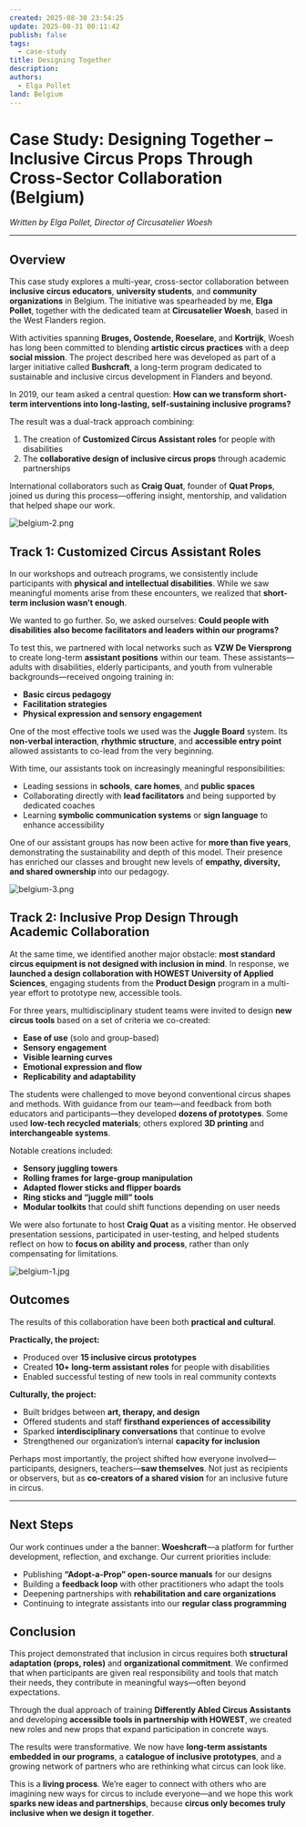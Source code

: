 ```yaml
---
created: 2025-08-30 23:54:25
update: 2025-08-31 00:11:42
publish: false
tags:
  - case-study
title: Designing Together
description:
authors:
  - Elga Pollet
land: Belgium
---
```


# **Case Study: Designing Together – Inclusive Circus Props Through Cross-Sector Collaboration (Belgium)**

*Written by Elga Pollet, Director of Circusatelier Woesh*

---

## **Overview**

This case study explores a multi-year, cross-sector collaboration between **inclusive circus educators**, **university students**, and **community organizations** in Belgium. The initiative was spearheaded by me, **Elga Pollet**, together with the dedicated team at **Circusatelier Woesh**, based in the West Flanders region.

With activities spanning **Bruges, Oostende, Roeselare**, and **Kortrijk**, Woesh has long been committed to blending **artistic circus practices** with a deep **social mission**. The project described here was developed as part of a larger initiative called **Bushcraft**, a long-term program dedicated to sustainable and inclusive circus development in Flanders and beyond.

In 2019, our team asked a central question: **How can we transform short-term interventions into long-lasting, self-sustaining inclusive programs?**

The result was a dual-track approach combining:

1. The creation of **Customized Circus Assistant roles** for people with disabilities  
2. The **collaborative design of inclusive circus props** through academic partnerships

International collaborators such as **Craig Quat**, founder of **Quat Props**, joined us during this process—offering insight, mentorship, and validation that helped shape our work.

![belgium-2.png](img/belgium-2.png)
## **Track 1: Customized Circus Assistant Roles**

In our workshops and outreach programs, we consistently include participants with **physical and intellectual disabilities**. While we saw meaningful moments arise from these encounters, we realized that **short-term inclusion wasn’t enough**. 

We wanted to go further. So, we asked ourselves: **Could people with disabilities also become facilitators and leaders within our programs?**

To test this, we partnered with local networks such as **VZW De Viersprong** to create long-term **assistant positions** within our team. These assistants—adults with disabilities, elderly participants, and youth from vulnerable backgrounds—received ongoing training in:

* **Basic circus pedagogy**  
* **Facilitation strategies**  
* **Physical expression and sensory engagement**

One of the most effective tools we used was the **Juggle Board** system. Its **non-verbal interaction**, **rhythmic structure**, and **accessible entry point** allowed assistants to co-lead from the very beginning.

With time, our assistants took on increasingly meaningful responsibilities:

* Leading sessions in **schools**, **care homes**, and **public spaces**  
* Collaborating directly with **lead facilitators** and being supported by dedicated coaches  
* Learning **symbolic communication systems** or **sign language** to enhance accessibility

One of our assistant groups has now been active for **more than five years**, demonstrating the sustainability and depth of this model. Their presence has enriched our classes and brought new levels of **empathy, diversity, and shared ownership** into our pedagogy.

![belgium-3.png](img/belgium-3.png)
## **Track 2: Inclusive Prop Design Through Academic Collaboration**

At the same time, we identified another major obstacle: **most standard circus equipment is not designed with inclusion in mind**. In response, we **launched a design collaboration with HOWEST University of Applied Sciences**, engaging students from the **Product Design** program in a multi-year effort to prototype new, accessible tools.

For three years, multidisciplinary student teams were invited to design **new circus tools** based on a set of criteria we co-created:

* **Ease of use** (solo and group-based)  
* **Sensory engagement**  
* **Visible learning curves**  
* **Emotional expression and flow**  
* **Replicability and adaptability**

The students were challenged to move beyond conventional circus shapes and methods. With guidance from our team—and feedback from both educators and participants—they developed **dozens of prototypes**. Some used **low-tech recycled materials**; others explored **3D printing** and **interchangeable systems**.

Notable creations included:

* **Sensory juggling towers**  
* **Rolling frames for large-group manipulation**  
* **Adapted flower sticks and flipper boards**  
* **Ring sticks and “juggle mill” tools**  
* **Modular toolkits** that could shift functions depending on user needs

We were also fortunate to host **Craig Quat** as a visiting mentor. He observed presentation sessions, participated in user-testing, and helped students reflect on how to **focus on ability and process**, rather than only compensating for limitations. 

![belgium-1.jpg](img/belgium-1.jpg)
## **Outcomes**

The results of this collaboration have been both **practical and cultural**.

**Practically, the project:**

* Produced over **15 inclusive circus prototypes**  
* Created **10+ long-term assistant roles** for people with disabilities  
* Enabled successful testing of new tools in real community contexts

**Culturally, the project:**

* Built bridges between **art, therapy, and design**  
* Offered students and staff **firsthand experiences of accessibility**  
* Sparked **interdisciplinary conversations** that continue to evolve  
* Strengthened our organization’s internal **capacity for inclusion**

Perhaps most importantly, the project shifted how everyone involved—participants, designers, teachers—**saw themselves**. Not just as recipients or observers, but as **co-creators of a shared vision** for an inclusive future in circus.

---

## **Next Steps**

Our work continues under a the banner: **Woeshcraft**—a platform for further development, reflection, and exchange. Our current priorities include:

* Publishing **“Adopt-a-Prop” open-source manuals** for our designs  
* Building a **feedback loop** with other practitioners who adapt the tools  
* Deepening partnerships with **rehabilitation and care organizations**  
* Continuing to integrate assistants into our **regular class programming**

## **Conclusion**

This project demonstrated that inclusion in circus requires both **structural adaptation (props, roles)** and **organizational commitment**. We confirmed that when participants are given real responsibility and tools that match their needs, they contribute in meaningful ways—often beyond expectations.

Through the dual approach of training **Differently Abled Circus Assistants** and developing **accessible tools in partnership with HOWEST**, we created new roles and new props that expand participation in concrete ways.

The results were transformative. We now have **long-term assistants embedded in our programs**, a **catalogue of inclusive prototypes**, and a growing network of partners who are rethinking what circus can look like.

This is a **living process**. We’re eager to connect with others who are imagining new ways for circus to include everyone—and we hope this work **sparks new ideas and partnerships**, because **circus only becomes truly inclusive when we design it together**.

